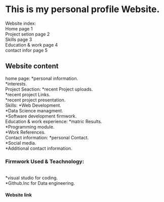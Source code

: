 <h1> <b>This is my personal profile Website.</b> </h1>

<p1> Website index: <br>
Home              page 1 <br>
Project setion    page 2 <br>
Skills            page 3 <br>
Education & work  page 4 <br>
contact infor     page 5 <br> 
</p1>
<h2>Website content</h2>
<p2>home page: *personal information. <br>
               *interests. <br>
    Project Seaction: *recent Project uploads. <br>
                      *recent project Links. <br>
                      *recent project presentation. <br>
    Skills: *Web Development. <br>
            *Data Science managment. <br>
            *Software development firmwork. <br>
    Education & work experience: *matric Results. <br>
                                 *Programming module. <br>
                                 *Work References. <br>
    Contact information: *personal Contact. <br>
                         *Social media. <br>
                         *Additional contact information. <br>
</p2>
<h3>Firmwork Used & Teachnology: </h3> <br>
<p3>*visual studio for coding. <br>
*Github.lnc for Data engineering. <br>
</p3>
<h4>Website link</h4> <br>
<p4></p4>



            

